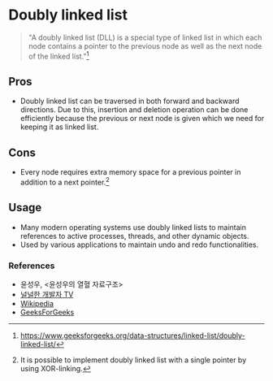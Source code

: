 # Doubly linked list

> "A doubly linked list (DLL) is a special type of linked list in which each node contains a pointer to the previous node as well as the next node of the linked list."[^doubly_linked_list_definition]

## Pros

- Doubly linked list can be traversed in both forward and backward directions. Due to this, insertion and deletion operation can be done efficiently because the previous or next node is given which we need for keeping it as linked list.

## Cons

- Every node requires extra memory space for a previous pointer in addition to a next pointer.[^xor_linked_list]

## Usage

- Many modern operating systems use doubly linked lists to maintain references to active processes, threads, and other dynamic objects.
- Used by various applications to maintain undo and redo functionalities. 

### References

- 윤성우, <윤성우의 열혈 자료구조>
- [널널한 개발자 TV](https://www.youtube.com/playlist?list=PLXvgR_grOs1AiEXL3Xfy6yEZ7k2TL4rxy)
- [Wikipedia][reference_0]
- [GeeksForGeeks][reference_1]

[reference_0]: https://en.wikipedia.org/wiki/Linked_list#cite_note-4
[reference_1]: https://www.geeksforgeeks.org/data-structures/linked-list/doubly-linked-list/

[^doubly_linked_list_definition]: https://www.geeksforgeeks.org/data-structures/linked-list/doubly-linked-list/
[^xor_linked_list]: It is possible to implement doubly linked list with a single pointer by using XOR-linking.
